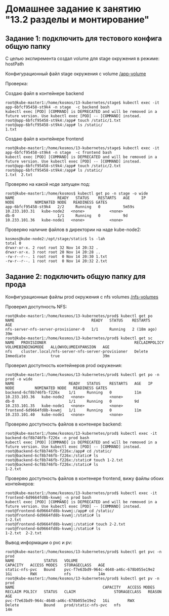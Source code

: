 # Домашнее задание к занятию "13.2 разделы и монтирование"

## Задание 1: подключить для тестового конфига общую папку

С целью экспиремента создал volume для stage окружения в режиме: hostPath

Конфигурационный файл stage окружения c volume [/app-volume](https://github.com/kosmos38/devkub-homeworks/tree/master/13-kubernetes-config-02/stage)

Проверка:

Создаю файл в контейнере backend
```
root@kube-master1:/home/kosmos/13-kubernetes/stage$ kubectl exec -it app-6bfcf95458-st9k4 -n stage  -c backend bash
kubectl exec [POD] [COMMAND] is DEPRECATED and will be removed in a future version. Use kubectl exec [POD] -- [COMMAND] instead.
root@app-6bfcf95458-st9k4:/app# touch /static/1.txt
root@app-6bfcf95458-st9k4:/app# ls /static/
1.txt
```

Создаю файл в контейнере frontend
```
root@kube-master1:/home/kosmos/13-kubernetes/stage$ kubectl exec -it app-6bfcf95458-st9k4 -n stage  -c frontend bash
kubectl exec [POD] [COMMAND] is DEPRECATED and will be removed in a future version. Use kubectl exec [POD] -- [COMMAND] instead.
root@app-6bfcf95458-st9k4:/app# touch /static/2.txt
root@app-6bfcf95458-st9k4:/app# ls /static/
1.txt  2.txt
```

Проверяю на какой ноде запущен под:
```
root@kube-master1:/home/kosmos$ kubectl get po -n stage -o wide
NAME                   READY   STATUS    RESTARTS   AGE     IP              NODE         NOMINATED NODE   READINESS GATES
app-6bfcf95458-st9k4   2/2     Running   0          5m59s   10.233.103.31   kube-node2   <none>           <none>
db-0                   1/1     Running   0          9d      10.233.101.36   kube-node1   <none>           <none>
```

Проверяю наличие файлов в директории на наде kube-node2:
```
kosmos@kube-node2:/opt/stage/static$ ls -lah
total 0
drwxr-xr-x. 2 root root 32 Nov 14 20:32 .
drwxr-xr-x. 3 root root 20 Nov 14 20:28 ..
-rw-r--r--. 1 root root  0 Nov 14 20:30 1.txt
-rw-r--r--. 1 root root  0 Nov 14 20:32 2.txt
```

## Задание 2: подключить общую папку для прода

Конфигурационные файлы prod окружения c nfs volumes [/nfs-volumes](https://github.com/kosmos38/devkub-homeworks/tree/master/13-kubernetes-config-02/prod)

Проверил доступность NFS:

```
root@kube-master1:/home/kosmos/13-kubernetes/prod$ kubectl get po
NAME                                  READY   STATUS    RESTARTS      AGE
nfs-server-nfs-server-provisioner-0   1/1     Running   2 (18m ago)   39m
root@kube-master1:/home/kosmos/13-kubernetes/prod$ kubectl get sc
NAME   PROVISIONER                                       RECLAIMPOLICY   VOLUMEBINDINGMODE   ALLOWVOLUMEEXPANSION   AGE
nfs    cluster.local/nfs-server-nfs-server-provisioner   Delete          Immediate           true                   39m
```

Проверил доступность контейнеров prod окружения:

```
root@kube-master1:/home/kosmos/13-kubernetes/prod$ kubectl get po -n prod -o wide
NAME                        READY   STATUS    RESTARTS   AGE   IP              NODE         NOMINATED NODE   READINESS GATES
backend-6cf8b746fb-f226x    1/1     Running   0          11m   10.233.103.36   kube-node2   <none>           <none>
db-0                        1/1     Running   0          9d    10.233.101.35   kube-node1   <none>           <none>
frontend-6d9664fd8b-kvwmj   1/1     Running   0          11m   10.233.101.40   kube-node1   <none>           <none>
```

Проверяю доступность файлов в контенере backend:

```
root@kube-master1:/home/kosmos/13-kubernetes/prod$ kubectl exec -it backend-6cf8b746fb-f226x -n prod bash
kubectl exec [POD] [COMMAND] is DEPRECATED and will be removed in a future version. Use kubectl exec [POD] -- [COMMAND] instead.
root@backend-6cf8b746fb-f226x:/app# cd /static/
root@backend-6cf8b746fb-f226x:/static# ls
root@backend-6cf8b746fb-f226x:/static# touch 1-2.txt
root@backend-6cf8b746fb-f226x:/static# ls
1-2.txt
```

Проверяю доступность файлов в контенере frontend, вижу файлы обоих контейнеров:

```
root@kube-master1:/home/kosmos/13-kubernetes/prod$ kubectl exec -it frontend-6d9664fd8b-kvwmj -n prod bash
kubectl exec [POD] [COMMAND] is DEPRECATED and will be removed in a future version. Use kubectl exec [POD] -- [COMMAND] instead.
root@frontend-6d9664fd8b-kvwmj:/app# cd /static/
root@frontend-6d9664fd8b-kvwmj:/static# ls
1-2.txt
root@frontend-6d9664fd8b-kvwmj:/static# touch 2-2.txt
root@frontend-6d9664fd8b-kvwmj:/static# ls
1-2.txt  2-2.txt
```

Вывод информации о pvc и pv:

```
root@kube-master1:/home/kosmos/13-kubernetes/prod$ kubectl get pvc -n prod
NAME             STATUS   VOLUME                                     CAPACITY   ACCESS MODES   STORAGECLASS   AGE
static-nfs-pvc   Bound    pvc-f7e63bd9-964c-4648-a46c-678b055e19e2   1Gi        RWX            nfs            14m
root@kube-master1:/home/kosmos/13-kubernetes/prod$ kubectl get pv -n prod
NAME                                       CAPACITY   ACCESS MODES   RECLAIM POLICY   STATUS   CLAIM                 STORAGECLASS   REASON   AGE
pvc-f7e63bd9-964c-4648-a46c-678b055e19e2   1Gi        RWX            Delete           Bound    prod/static-nfs-pvc   nfs                     14m
```